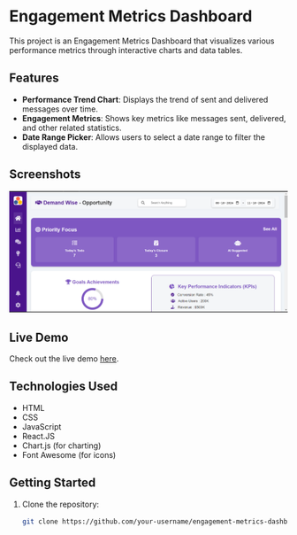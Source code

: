 
# Engagement Metrics Dashboard

This project is an Engagement Metrics Dashboard that visualizes various performance metrics through interactive charts and data tables.

## Features

- **Performance Trend Chart**: Displays the trend of sent and delivered messages over time.
- **Engagement Metrics**: Shows key metrics like messages sent, delivered, and other related statistics.
- **Date Range Picker**: Allows users to select a date range to filter the displayed data.

## Screenshots

![Engagement Metrics Dashboard](Images/Screenshot%202024-10-12%20000814.png)

## Live Demo

Check out the live demo [here](https://rohit054.github.io/Static-Admin-Portal/).

## Technologies Used

- HTML
- CSS
- JavaScript
- React.JS
- Chart.js (for charting)
- Font Awesome (for icons)

## Getting Started

1. Clone the repository:
   ```bash
   git clone https://github.com/your-username/engagement-metrics-dashboard.git
